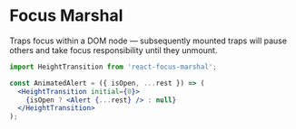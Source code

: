 # Focus Marshal

Traps focus within a DOM node — subsequently mounted traps will pause others and take focus responsibility until they unmount.

```jsx
import HeightTransition from 'react-focus-marshal';

const AnimatedAlert = ({ isOpen, ...rest }) => (
  <HeightTransition initial={0}>
    {isOpen ? <Alert {...rest} /> : null}
  </HeightTransition>
);
```
